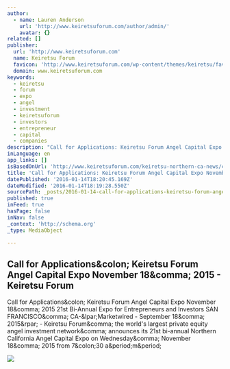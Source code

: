 ```yaml
---
author:
  - name: Lauren Anderson
    url: 'http://www.keiretsuforum.com/author/admin/'
    avatar: {}
related: []
publisher:
  url: 'http://www.keiretsuforum.com'
  name: Keiretsu Forum
  favicon: 'http://www.keiretsuforum.com/wp-content/themes/keiretsu/favicon.png'
  domain: www.keiretsuforum.com
keywords:
  - keiretsu
  - forum
  - expo
  - angel
  - investment
  - keiretsuforum
  - investors
  - entrepreneur
  - capital
  - companies
description: "Call for Applications: Keiretsu Forum Angel Capital Expo November 18, 2015 21st Bi-Annual Expo for Entrepreneurs and Investors SAN FRANCISCO, CA-(Marketwired - September 18, 2015) - Keiretsu Forum, the world's largest private equity angel investment network, announces its 21st bi-annual Northern California Angel Capital Expo on Wednesday, November 18, 2015 from 7:30 a.m."
inLanguage: en
app_links: []
isBasedOnUrl: 'http://www.keiretsuforum.com/keiretsu-northern-ca-news/call-for-applications-keiretsu-forum-angel-capital-expo-november-18-2015-2/'
title: 'Call for Applications: Keiretsu Forum Angel Capital Expo November 18, 2015 - Keiretsu Forum'
datePublished: '2016-01-14T18:20:45.169Z'
dateModified: '2016-01-14T18:19:28.550Z'
sourcePath: _posts/2016-01-14-call-for-applications-keiretsu-forum-angel-capital-expo-nov.md
published: true
inFeed: true
hasPage: false
inNav: false
_context: 'http://schema.org'
_type: MediaObject

---
```

<article style=""><h1>Call for Applications&amp;colon; Keiretsu Forum Angel Capital Expo November 18&amp;comma; 2015 - Keiretsu Forum</h1><p>Call for Applications&amp;colon; Keiretsu Forum Angel Capital Expo November 18&amp;comma; 2015 21st Bi-Annual Expo for Entrepreneurs and Investors SAN FRANCISCO&amp;comma; CA-&amp;lpar;Marketwired - September 18&amp;comma; 2015&amp;rpar; - Keiretsu Forum&amp;comma; the world's largest private equity angel investment network&amp;comma; announces its 21st bi-annual Northern California Angel Capital Expo on Wednesday&amp;comma; November 18&amp;comma; 2015 from 7&amp;colon;30 a&amp;period;m&amp;period;</p><img src="http://www.keiretsuforum.com/wp-content/uploads/2015/09/20131121_97011-1024x681.jpg" /></article>